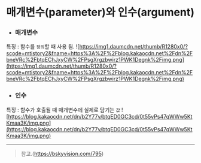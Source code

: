 # **매개변수(parameter)와 인수(argument)**

- ### 매개변수
특징 : 함수를 `정의`할 때 사용 됨.
![https://img1.daumcdn.net/thumb/R1280x0/?scode=mtistory2&fname=https%3A%2F%2Fblog.kakaocdn.net%2Fdn%2FbneVRc%2FbtqEChJxyCW%2FPsgXrgzbwirz1PWK1Degnk%2Fimg.png](https://img1.daumcdn.net/thumb/R1280x0/?scode=mtistory2&fname=https%3A%2F%2Fblog.kakaocdn.net%2Fdn%2FbneVRc%2FbtqEChJxyCW%2FPsgXrgzbwirz1PWK1Degnk%2Fimg.png)


- ### 인수
특징 : 함수가 호출될 때 매개변수에 실제로 담기는 `값`
![https://blog.kakaocdn.net/dn/b2Y77v/btqED0GC3cd/0t55vPs47qWWw5KtKmaa3K/img.png](https://blog.kakaocdn.net/dn/b2Y77v/btqED0GC3cd/0t55vPs47qWWw5KtKmaa3K/img.png)   
***
> 참고.(https://bskyvision.com/795)
